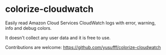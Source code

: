 # colorize-cloudwatch

Easily read Amazon Cloud Services CloudWatch logs with error, warning, info and debug colors.

It doesn't collect any user data and it is free to use.

Contributions are welcome: https://github.com/yusufff/colorize-cloudwatch
